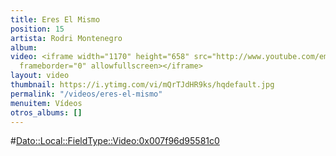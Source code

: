 ```yaml
---
title: Eres El Mismo
position: 15
artista: Rodri Montenegro
album: 
video: <iframe width="1170" height="658" src="http://www.youtube.com/embed/mQrTJdHR9ks?rel=0"
  frameborder="0" allowfullscreen></iframe>
layout: video
thumbnail: https://i.ytimg.com/vi/mQrTJdHR9ks/hqdefault.jpg
permalink: "/videos/eres-el-mismo"
menuitem: Vídeos
otros_albums: []
---
```


#<Dato::Local::FieldType::Video:0x007f96d95581c0>